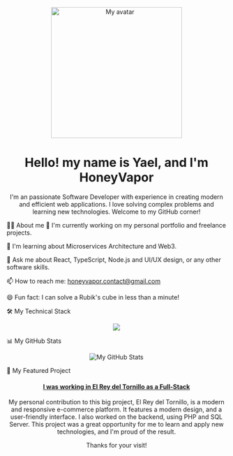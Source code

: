 <div id="header" style="border-radius: 999px;" align="center">
<img src="https://avatars.githubusercontent.com/u/134451415?s=400&u=4f215a766ee518a4a2d64208d1697bf27c1fc616&v=4" width="300vw" alt="My avatar"/>
</div>

<div id="badges" align="center">

</div>

<h1 align="center">
Hello! my name is Yael, and I'm HoneyVapor
</h1>

<p align="center">
I'm an passionate Software Developer with experience in creating modern and efficient web applications. I love solving complex problems and learning new technologies. Welcome to my GitHub corner!
</p>

👨‍💻 About me
🔭  I'm currently working on my personal portfolio and freelance projects.

🌱 I'm learning about Microservices Architecture and Web3.

💬 Ask me about React, TypeScript, Node.js and UI/UX design, or any other software skills.

📫  How to reach me: honeyvapor.contact@gmail.com

😄 Fun fact: I can solve a Rubik's cube in less than a minute!

🛠️ My Technical Stack
<p align="center">
<a href="https://skillicons.dev">
<img src="https://skillicons.dev/icons?i=ts,js,react,nodejs,python,postgres,mongodb,docker,git,vscode,fastapi,bootstrap,mui" />
</a>
</p>

📊 My GitHub Stats
<p align="center">
<img src="https://github-readme-stats.vercel.app/api?username=honeyvapor&show_icons=true&theme=tokyonight&icon_color=79ff97&hide_border=true&count_private=true" alt="My GitHub Stats"/>
</p>

🚀 My Featured Project
<div align="center">
<h4>
<a href="https://elreydeltornillo.com" target="_blank">
    I was working in El Rey del Tornillo as a Full-Stack
</a>
</h4>
<p>My personal contribution to this big project, El Rey del Tornillo, is a modern and responsive e-commerce platform. It features a modern design, and a user-friendly interface. I also worked on the backend, using PHP and SQL Server. This project was a great opportunity for me to learn and apply new technologies, and I'm proud of the result.</p>
</div>

<div align="center">
<p>Thanks for your visit!</p>
</div>
